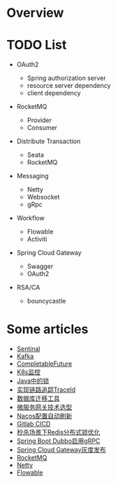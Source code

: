 # Overview

# TODO List
- OAuth2  
  - Spring authorization server
  - resource server dependency
  - client dependency
- RocketMQ
  - Provider
  - Consumer

- Distribute Transaction 
  - Seata 
  - RocketMQ
- Messaging  
  - Netty
  - Websocket
  - gRpc
- Workflow  
  - Flowable
  - Activiti
- Spring Cloud Gateway
  - Swagger
  - OAuth2

- RSA/CA    
  - bouncycastle

# Some articles
- [Sentinal](https://mp.weixin.qq.com/s/CbM1LnTXsaZSFJQhW5GzHA)
- [Kafka](https://mp.weixin.qq.com/s/KAMw9QchMJ2W86ezqZIeTA)
- [CompletableFuture](https://mp.weixin.qq.com/s/-3CTUdi5XW9_1s54INpBEA)
- [K8s监控](https://mp.weixin.qq.com/s/3SAL3A4TvYno3VdUnAm7vg)
- [Java中的锁](https://mp.weixin.qq.com/s/QYJLQN2XsI88Gh0xOxS4MA)
- [实现链路追踪TraceId](https://mp.weixin.qq.com/s/DjVT5SoP2WdcR8fQddoPXw)
- [数据库迁移工具](https://gitee.com/ghi/dbsyncer)
- [微服务网关技术选型](https://mp.weixin.qq.com/s/6iEHGUOs94_Jw_2U1HW_jQ)
- [Nacos配置自动刷新](https://mp.weixin.qq.com/s/ZXfhHQ5Qy0shLTe04__adg)
- [Gitlab CICD](https://mp.weixin.qq.com/s/7nVw6jBYHBn6FF_36iKTlQ)
- [秒杀场景下Redis分布式锁优化](https://mp.weixin.qq.com/s/691VDIZbJzsslKrcr8njFg)
- [Spring Boot Dubbo启用gRPC](https://mp.weixin.qq.com/s/1jrRlIy_4cUtEUHhP0_6lA)
- [Spring Cloud Gateway灰度发布](https://mp.weixin.qq.com/s/9gxG0hr-eF_u7E64lcD-iw)
- [RocketMQ](https://mp.weixin.qq.com/s/I5MO9tkI9rjmEy4YyXgMyg)
- [Netty](https://mp.weixin.qq.com/s/ZZ6AvduH0QybW2FQfxp7wA)
- [Flowable](https://mp.weixin.qq.com/s/txBWjoJPErNgbQwsn_oCwQ)
